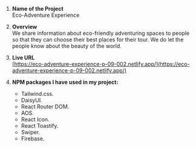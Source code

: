 
1. **Name of the Project** <br>
   Eco-Adventure Experience


2. **Overview** <br>
   We share information about eco-friendly adventuring spaces to people so that they can choose their best places for their tour. We do let the people know about the beauty of the world. 


3. **Live URL** <br>
   [https://eco-adventure-experience-p-09-002.netlify.app/](https://eco-adventure-experience-p-09-002.netlify.app/)


4. **NPM packages I have used in my project:**
   - Tailwind.css.
   - DaisyUI.
   - React Router DOM.
   - AOS.
   - React Icon.
   - React Toastify.
   - Swiper.
   - Firebase.